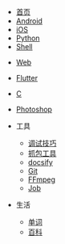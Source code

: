 * [首页](/)
* [Android](android/)
* [iOS](ios/)
* [Python](python/)
* [Shell](shell/)
<!-- * [Linux](/liunx/) -->
* [Web](web/)
* [Flutter](flutter/)
* [C](c/)
* [Photoshop](photoshop/)

* 工具
    * [调试技巧](tool/skill.md)
    * [抓包工具](tool/package.md)
    * [docsify](tool/docsify.md)
    * [Git](tool/git.md)
    * [FFmpeg](tool/ffmpeg.md)
    * [Job](tool/job.md)

* 生活
  * [单词](live/keyword.md)
  * [百科](live/live.md)